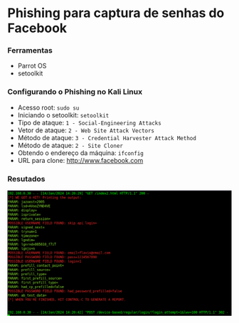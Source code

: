 # Phishing para captura de senhas do Facebook

### Ferramentas

- Parrot OS
- setoolkit

### Configurando o Phishing no Kali Linux

- Acesso root: ``` sudo su ```
- Iniciando o setoolkit: ``` setoolkit ```
- Tipo de ataque: ``` 1 - Social-Engineering Attacks ```
- Vetor de ataque: ``` 2 - Web Site Attack Vectors ```
- Método de ataque: ```3 - Credential Harvester Attack Method ```
- Método de ataque: ```2 - Site Cloner ```
- Obtendo o endereço da máquina: ``` ifconfig ```
- URL para clone: http://www.facebook.com

### Resutados

![Credentials](./credentials.png "Optional title")